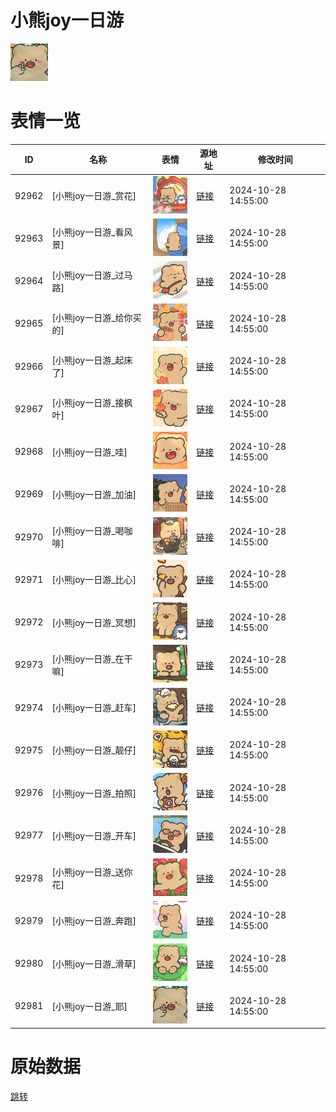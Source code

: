 # 小熊joy一日游

<img src="./cover.png" height="60" alt="cover" />

# 表情一览

|ID|名称|表情|源地址|修改时间|
|----|----|----|----|----|
|92962|[小熊joy一日游_赏花]|<img src="./pic/092962_%5B小熊joy一日游_赏花%5D.png" height="60" alt="赏花"/>|[链接](https://i0.hdslb.com/bfs/garb/77f1e4333f891ac4b52093d16252eacd108d6933.png)|2024-10-28 14:55:00|
|92963|[小熊joy一日游_看风景]|<img src="./pic/092963_%5B小熊joy一日游_看风景%5D.png" height="60" alt="看风景"/>|[链接](https://i0.hdslb.com/bfs/garb/b472921f0bf108139a4a7ce5917585b986fa0fcc.png)|2024-10-28 14:55:00|
|92964|[小熊joy一日游_过马路]|<img src="./pic/092964_%5B小熊joy一日游_过马路%5D.png" height="60" alt="过马路"/>|[链接](https://i0.hdslb.com/bfs/garb/071d020d8442cf1cfbafb93c09c7bcaf558e1855.png)|2024-10-28 14:55:00|
|92965|[小熊joy一日游_给你买的]|<img src="./pic/092965_%5B小熊joy一日游_给你买的%5D.png" height="60" alt="给你买的"/>|[链接](https://i0.hdslb.com/bfs/garb/26438769226ad2019ad495a13fdd558db692df2d.png)|2024-10-28 14:55:00|
|92966|[小熊joy一日游_起床了]|<img src="./pic/092966_%5B小熊joy一日游_起床了%5D.png" height="60" alt="起床了"/>|[链接](https://i0.hdslb.com/bfs/garb/c039587a0b77a47efb71cabf61890a4754b9e93f.png)|2024-10-28 14:55:00|
|92967|[小熊joy一日游_接枫叶]|<img src="./pic/092967_%5B小熊joy一日游_接枫叶%5D.png" height="60" alt="接枫叶"/>|[链接](https://i0.hdslb.com/bfs/garb/15c61b80b97803cbc31ec1e9c20d5a7d7de66938.png)|2024-10-28 14:55:00|
|92968|[小熊joy一日游_哇]|<img src="./pic/092968_%5B小熊joy一日游_哇%5D.png" height="60" alt="哇"/>|[链接](https://i0.hdslb.com/bfs/garb/571f7137f805c244332640bcdea5caec1f7b22ac.png)|2024-10-28 14:55:00|
|92969|[小熊joy一日游_加油]|<img src="./pic/092969_%5B小熊joy一日游_加油%5D.png" height="60" alt="加油"/>|[链接](https://i0.hdslb.com/bfs/garb/ca2f86d5408b9a7fe9c9018d1847d50b6850777a.png)|2024-10-28 14:55:00|
|92970|[小熊joy一日游_喝咖啡]|<img src="./pic/092970_%5B小熊joy一日游_喝咖啡%5D.png" height="60" alt="喝咖啡"/>|[链接](https://i0.hdslb.com/bfs/garb/b24a03169eed360fae0f1108ef621da59f12443c.png)|2024-10-28 14:55:00|
|92971|[小熊joy一日游_比心]|<img src="./pic/092971_%5B小熊joy一日游_比心%5D.png" height="60" alt="比心"/>|[链接](https://i0.hdslb.com/bfs/garb/86407050c58df1b3ef78521025d18b81addf0cea.png)|2024-10-28 14:55:00|
|92972|[小熊joy一日游_冥想]|<img src="./pic/092972_%5B小熊joy一日游_冥想%5D.png" height="60" alt="冥想"/>|[链接](https://i0.hdslb.com/bfs/garb/4d19a13d847a5f5cec9206f99eacaca391d855a5.png)|2024-10-28 14:55:00|
|92973|[小熊joy一日游_在干嘛]|<img src="./pic/092973_%5B小熊joy一日游_在干嘛%5D.png" height="60" alt="在干嘛"/>|[链接](https://i0.hdslb.com/bfs/garb/04de4ce453c5194859d40344a9730c12b3d36244.png)|2024-10-28 14:55:00|
|92974|[小熊joy一日游_赶车]|<img src="./pic/092974_%5B小熊joy一日游_赶车%5D.png" height="60" alt="赶车"/>|[链接](https://i0.hdslb.com/bfs/garb/ed38cec24395e413f590f6e97f7d622be4b03dab.png)|2024-10-28 14:55:00|
|92975|[小熊joy一日游_靓仔]|<img src="./pic/092975_%5B小熊joy一日游_靓仔%5D.png" height="60" alt="靓仔"/>|[链接](https://i0.hdslb.com/bfs/garb/dc954d1fca912261ccf6ee36ea5d3ecbe0c53668.png)|2024-10-28 14:55:00|
|92976|[小熊joy一日游_拍照]|<img src="./pic/092976_%5B小熊joy一日游_拍照%5D.png" height="60" alt="拍照"/>|[链接](https://i0.hdslb.com/bfs/garb/f64ada57fc76d60f8d7868b3ad03441e644d1a6e.png)|2024-10-28 14:55:00|
|92977|[小熊joy一日游_开车]|<img src="./pic/092977_%5B小熊joy一日游_开车%5D.png" height="60" alt="开车"/>|[链接](https://i0.hdslb.com/bfs/garb/160792200e98f6afb433a57ae0909d9a2f150c6b.png)|2024-10-28 14:55:00|
|92978|[小熊joy一日游_送你花]|<img src="./pic/092978_%5B小熊joy一日游_送你花%5D.png" height="60" alt="送你花"/>|[链接](https://i0.hdslb.com/bfs/garb/de4b1400f4e65d317757f593d4814692a5cf32f0.png)|2024-10-28 14:55:00|
|92979|[小熊joy一日游_奔跑]|<img src="./pic/092979_%5B小熊joy一日游_奔跑%5D.png" height="60" alt="奔跑"/>|[链接](https://i0.hdslb.com/bfs/garb/083e6eb074bccd0883232595ed0f7b939fe3f932.png)|2024-10-28 14:55:00|
|92980|[小熊joy一日游_滑草]|<img src="./pic/092980_%5B小熊joy一日游_滑草%5D.png" height="60" alt="滑草"/>|[链接](https://i0.hdslb.com/bfs/garb/5fc97494a5ce7fc644eeea8226ec14d836d9a7a3.png)|2024-10-28 14:55:00|
|92981|[小熊joy一日游_耶]|<img src="./pic/092981_%5B小熊joy一日游_耶%5D.png" height="60" alt="耶"/>|[链接](https://i0.hdslb.com/bfs/garb/d611cc3e7a48e486dd69fd03201dcdc2e70fb1fb.png)|2024-10-28 14:55:00|

# 原始数据

[跳转](./raw.json)

